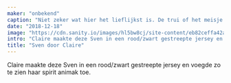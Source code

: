```yaml
---
maker: "onbekend"
caption: "Niet zeker wat hier het lieflijkst is. De trui of het meisje."
date: "2018-12-18"
image: "https://cdn.sanity.io/images/hl5bw8cj/site-content/eb82ceffa42a328a5e2ffa423fe3d5d09963aa9f-3497x2134.jpg"
intro: "Claire maakte deze Sven in een rood/zwart gestreepte jersey en voegde zo te zien haar spirit animak toe."
title: "Sven door Claire"
---
```



Claire maakte deze Sven in een rood/zwart gestreepte jersey en voegde zo te zien haar spirit animak toe.

